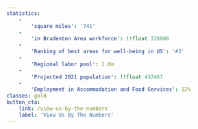 ```yaml
---
statistics:
    -
        'square miles': '741'
    -
        'in Bradenton Area workforce': !!float 328000
    -
        'Ranking of best areas for well-being in US': '#3'
    -
        'Regional labor pool': 1.8m
    -
        'Projected 2021 population': !!float 437467
    -
        'Employment in Accommodation and Food Services': 12%
classes: gold
button_cta:
    link: /view-us-by-the-numbers
    label: 'View Us By The Numbers'
---
```


